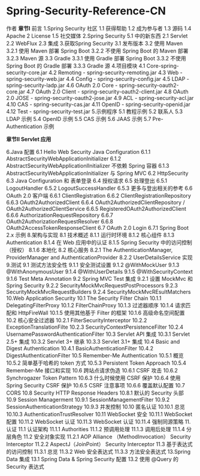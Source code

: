 # Spring-Security-Reference-CN

作者
**章节Ⅰ**
	前言
  1.Spring Security 社区
    1.1 获得帮助
    1.2 成为参与者
    1.3 源码
    1.4 Apache 2 License
    1.5 社交媒体
  2.Spring Security 5.1 中的新东西
    2.1 Servlet 
    2.2 WebFlux
    2.3 集成
  3.获取Spring Security
    3.1 发布版本
    3.2 使用 Maven
      3.2.1 使用 Maven 部署 Spring Boot
      3.2.2 不使用 Spring Boot 的 Maven 部署
      3.2.3 Maven 源
    3.3 Gradle
      3.3.1 使用 Gradle 部署 Spring Boot
      3.3.2 不使用 Spring Boot 的 Gradle 部署
      3.3.3 Gradle 源
   4.项目模块
    4.1 Core-spring-security-core.jar
    4.2  Remoting - spring-security-remoting.jar
    4.3 Web - spring-security-web.jar
    4.4 Config - spring-security-config.jar
    4.5 LDAP - spring-security-ladp.jar
    4.6 OAuth 2.0 Core - spring-security-oauth2-core.jar
    4.7 OAuth 2.0 Client - spring-security-oauth2-client.jar
    4.8 OAuth 2.0 JOSE - spring-security-oauth2-jose.jar
    4.9 ACL - spring-security-acl.jar
    4.10 CAS - spring-security-cas.jar
    4.11 OpenID - spring-security-openid.jar
    4.12 Test - spring-security-test.jar
  5.示例程序
    5.1 教程示例
    5.2 联系人
    5.3 LDAP 示例
    5.4 OpenID 示例
    5.5 CAS 示例
    5.6 JAAS 示例
    5.7 Pre-Authentication 示例

**章节Ⅱ Servlet 应用**

  6.Java 配置
    6.1 Hello Web Security Java Configuration
      6.1.1 AbstractSecurityWebApplicationInitializer
      6.1.2 AbstractSecurityWebApplicationIInitializer 不依赖 Spring 容器
      6.1.3 AbstractSecurityWebApplicationInitializer 与 Spring MVC
    6.2 HttpSecurity
    6.3 Java Configuration 和 表单登录
    6.4 授权请求
    6.5 处理登出
      6.5.1 LogoutHandler
      6.5.2 LogoutSuccessHandler
      6.5.3 更多与登出相关的参考
    6.6 OAuth 2.0 客户端
      6.6.1 ClientRegistration
      6.6.2 ClientRegistrationRepository
      6.6.3 OAuth2AuthorizedClient
      6.6.4 OAuth2AuthorizedClientRepository / OAuth2AuthorizedClientService
      6.6.5 RegisteredOAuth2AuthorizedClient
      6.6.6 AuthorizationRequestRepository
      6.6.7 OAuth2AuthorizationRequestResolver
      6.6.8 OAuth2AccessTokenResponseClient
    6.7 OAuth 2.0 Login
      6.7.1 Spring Boot 2.x 示例
  8.架构与实现
    8.1 技术概述
      8.1.1 运行时环境
      8.1.2 核心组件
      8.1.3 Authentication
      8.1.4 在 Web 应用中的认证
      8.1.5 Spring Security 中的访问控制（授权）
      8.1.6 本地化
    8.2 核心服务
      8.2.1 The AuthenticationManager, ProviderManager and AuthenticationProvider
      8.2.2 UserDetailsService 实现
  9.测试
    9.1 测试方法安全性 
      9.1.1 安全测试设置
      9.1.2 @WithMockUser
      9.1.3 @WithAnonymousUser
      9.1.4 @WithUserDetails
      9.1.5 @WithSecurityContext
      9.1.6 Test Meta Annotation
    9.2 Spring MVC Test 集成
      9.2.1 设置 MockMvc 和 Spring Security
      9.2.2 SecurityMockMvcRequestPostProcessors
      9.2.3 SecurityMockMvcRequestBuilders
      9.2.4 SecurityMockMvcREsultMatchers 
  10.Web Application Security
    10.1 The Security Filter Chain
      10.1.1 DelegatingFilterProxy
      10.1.2 FilterChainProxy
      10.1.3 过滤器顺序
      10.1.4 请求匹配和 HttpFireWall
      10.1.5 使用其他基于 Filter 的框架
      10.1.6 高级命名空间配置
    10.2 核心安全过滤器
      10.2.1 FilterSecurityInterceptor
      10.2.2 ExceptionTranslationFilte
      10.2.3 SecurityContextPersistenceFilter
      10.2.4 UsernamePasswordAuthenticationFilter 
    10.3 Servlet API 集成
      10.3.1 Servlet 2.5+ 集成
      10.3.2 Servlet 3+ 继承
      10.3.3 Servlet 3.1+ 集成
    10.4 Basic and Digest Authentication
      10.4.1 BasicAuthenticationFilter
      10.4.2 DigestAuthenticationFilter
    10.5 Remember-Me Authentication
      10.5.1 概览
      10.5.2 简单基于哈希的 token 方式
      10.5.3 Persistent Token Approach
      10.5.4 Remember-Me 接口和实现
    10.6 跨站点请求伪造
      10.6.1 CSRF 攻击
      10.6.2 Synchrogazer Token Pattern
      10.6.3 什么时候使用 CSRF 保护
      10.6.4 使用 Spring Security CSRF 保护
      10.6.5 CSRF 注意事项
      10.6.6 覆盖默认配置
    10.7 CORS
    10.8 Security HTTP Response Headers
      10.8.1 默认的 Security 头部
    10.9 Session Managerment
      10.9.1 SessionManagementFilter
      10.9.2 SessionAuthenticationStrategy
      10.9.3 并发控制
    10.10 匿名认证
      10.10.1 总览
      10.10.3 AuthenticationTrustResolver
    10.11 WebSocket 安全
      10.11.1 WebSocket 配置
      10.11.2 WebSocket 认证
      10.11.3 WebSocket 认证
      10.11.4 强制同源策略
  11.认证
    11.1 认证架构
      11.1.1 Authorities
      11.1.2 预调用处理
      11.1.3 调用后处理
      11.1.4 分层角色
    11.2 安全对象实现
      11.2.1 AOP Alliance （MethodInvocation） Security Interceptor
      11.2.2 AspectJ（JoinPoint） Security Interceptor
    11.3 基于表达式的访问控制
      11.3.1 总览
      11.3.2 Web 安全表达式
      11.3.3 方法安全表达式
  13.Spring Data 集成
    13.1 Spring Data & Spring Security 配置
    13.2 使用 @Query 的 Security 表达式
